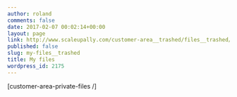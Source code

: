 ```yaml
---
author: roland
comments: false
date: 2017-02-07 00:02:14+00:00
layout: page
link: http://www.scaleupally.com/customer-area__trashed/files__trashed/my-files__trashed/
published: false
slug: my-files__trashed
title: My files
wordpress_id: 2175
---
```


[customer-area-private-files /]
